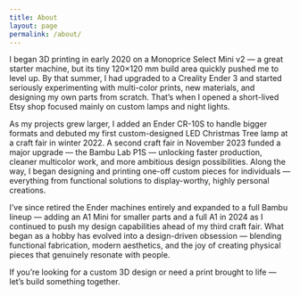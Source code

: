 ```yaml
---
title: About
layout: page
permalink: /about/
---
```

I began 3D printing in early 2020 on a Monoprice Select Mini v2 — a great starter machine, but its tiny 120×120 mm build area quickly pushed me to level up. By that summer, I had upgraded to a Creality Ender 3 and started seriously experimenting with multi-color prints, new materials, and designing my own parts from scratch. That’s when I opened a short-lived Etsy shop focused mainly on custom lamps and night lights.

As my projects grew larger, I added an Ender CR-10S to handle bigger formats and debuted my first custom-designed LED Christmas Tree lamp at a craft fair in winter 2022. A second craft fair in November 2023 funded a major upgrade — the Bambu Lab P1S — unlocking faster production, cleaner multicolor work, and more ambitious design possibilities. Along the way, I began designing and printing one-off custom pieces for individuals — everything from functional solutions to display-worthy, highly personal creations.

I’ve since retired the Ender machines entirely and expanded to a full Bambu lineup — adding an A1 Mini for smaller parts and a full A1 in 2024 as I continued to push my design capabilities ahead of my third craft fair. What began as a hobby has evolved into a design-driven obsession — blending functional fabrication, modern aesthetics, and the joy of creating physical pieces that genuinely resonate with people.

If you’re looking for a custom 3D design or need a print brought to life — let’s build something together.